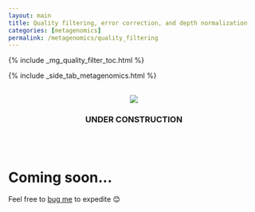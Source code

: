 ```yaml
---
layout: main
title: Quality filtering, error correction, and depth normalization
categories: [metagenomics]
permalink: /metagenomics/quality_filtering
---
```


{% include _mg_quality_filter_toc.html %}

{% include _side_tab_metagenomics.html %}

<br>
<center><img src="{{ site.url }}/images/under_construction.jpeg"></center>
<center><h3>UNDER CONSTRUCTION</h3></center>
<br>
<br>

# Coming soon...

Feel free to [bug me](https://twitter.com/AstrobioMike) to expedite 😊
